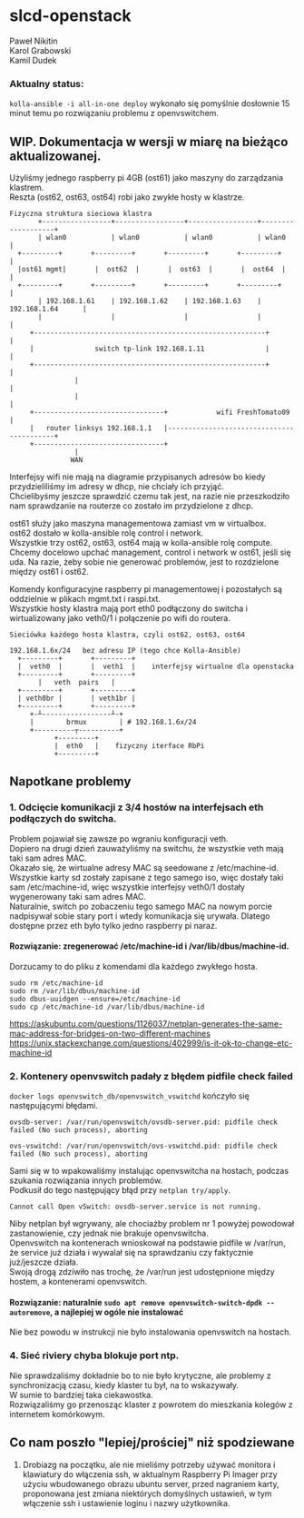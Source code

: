 # slcd-openstack
Paweł Nikitin  
Karol Grabowski  
Kamil Dudek  

### Aktualny status:  
`kolla-ansible -i all-in-one deploy` wykonało się pomyślnie dosłownie 15 minut temu po rozwiązaniu problemu z openvswitchem.

## WIP. Dokumentacja w wersji w miarę na bieżąco aktualizowanej.  

Użyliśmy jednego raspberry pi 4GB (ost61) jako maszyny do zarządzania klastrem.  
Reszta (ost62, ost63, ost64) robi jako zwykłe hosty w klastrze.  

```
Fizyczna struktura sieciowa klastra
       +-----------------+-----------------+-----------------+-------------------+
       | wlan0           | wlan0           | wlan0           | wlan0             |
  +---------+       +---------+       +---------+       +---------+              |
  |ost61 mgmt|       |  ost62  |       |  ost63  |       |  ost64  |              |
  +---------+       +---------+       +---------+       +---------+              |
       | 192.168.1.61    | 192.168.1.62    | 192.168.1.63    | 192.168.1.64      |
       |                 |                 |                 |                   |
     +---------------------------------------------------------+                 |
     |               switch tp-link 192.168.1.11               |                 |
     +---------------------------------------------------------+                 |
                |                                                                |
                |                                                                |
     +--------------------------------+            wifi FreshTomato09            |
     |   router linksys 192.168.1.1   |------------------------------------------+
     +--------------------------------+
                |
               WAN
```
Interfejsy wifi nie mają na diagramie przypisanych adresów bo kiedy przydzieliliśmy im adresy w dhcp, nie chciały ich przyjąć.  
Chcielibyśmy jeszcze sprawdzić czemu tak jest, na razie nie przeszkodziło nam sprawdzanie na routerze co zostało im przydzielone z dhcp.  

ost61 służy jako maszyna managementowa zamiast vm w virtualbox.  
ost62 dostało w kolla-ansible rolę control i network.  
Wszystkie trzy ost62, ost63, ost64 mają w kolla-ansible rolę compute.  
Chcemy docelowo upchać management, control i network w ost61, jeśli się uda. Na razie, żeby sobie nie generować problemów, jest to rozdzielone między ost61 i ost62.

Komendy konfiguracyjne raspberry pi managementowej i pozostałych są oddzielnie w plikach mgmt.txt i raspi.txt.  
Wszystkie hosty klastra mają port eth0 podłączony do switcha i wirtualizowany jako veth0/1 i połączenie po wifi do routera.  

```
Sieciówka każdego hosta klastra, czyli ost62, ost63, ost64

192.168.1.6x/24   bez adresu IP (tego chce Kolla-Ansible)
  +---------+       +---------+
  |  veth0  |       |  veth1  |    interfejsy wirtualne dla openstacka
  +---------+       +---------+
       |   veth  pairs   |
  +---------+       +---------+
  | veth0br |       | veth1br |
  +---------+       +---------+
     +-┴-----------------┴-+
     |        brmux        | # 192.168.1.6x/24
     +----------┬----------+
           +---------+
           |  eth0   |    fizyczny iterface RbPi
           +---------+
```

## Napotkane problemy
### 1. Odcięcie komunikacji z 3/4 hostów na interfejsach eth podłączych do switcha.  
Problem pojawiał się zawsze po wgraniu konfiguracji veth.  
Dopiero na drugi dzień zauważyliśmy na switchu, że wszystkie veth mają taki sam adres MAC.  
Okazało się, że wirtualne adresy MAC są seedowane z /etc/machine-id.  
Wszystkie karty sd zostały zapisane z tego samego iso, więc dostały taki sam /etc/machine-id, więc wszystkie interfejsy veth0/1 dostały wygenerowany taki sam adres MAC.  
Naturalnie, switch po zobaczeniu tego samego MAC na nowym porcie nadpisywał sobie stary port i wtedy komunikacja się urywała. Dlatego dostępne przez eth było tylko jedno raspberry pi naraz.  
#### Rozwiązanie: zregenerować /etc/machine-id i /var/lib/dbus/machine-id.  
Dorzucamy to do pliku z komendami dla każdego zwykłego hosta.  
```
sudo rm /etc/machine-id
sudo rm /var/lib/dbus/machine-id
sudo dbus-uuidgen --ensure=/etc/machine-id
sudo cp /etc/machine-id /var/lib/dbus/machine-id
```
https://askubuntu.com/questions/1126037/netplan-generates-the-same-mac-address-for-bridges-on-two-different-machines  
https://unix.stackexchange.com/questions/402999/is-it-ok-to-change-etc-machine-id  

### 2. Kontenery openvswitch padały z błędem pidfile check failed  
`docker logs openvswitch_db/openvswitch_vswitchd` kończyło się następującymi błędami.  
```
ovsdb-server: /var/run/openvswitch/ovsdb-server.pid: pidfile check failed (No such process), aborting
```
```
ovs-vswitchd: /var/run/openvswitch/ovs-vswitchd.pid: pidfile check failed (No such process), aborting
```
Sami się w to wpakowaliśmy instalując openvswitcha na hostach, podczas szukania rozwiązania innych problemów.  
Podkusił do tego następujący błąd przy `netplan try/apply`.  
```
Cannot call Open vSwitch: ovsdb-server.service is not running.
```
Niby netplan był wgrywany, ale chociażby problem nr 1 powyżej powodował zastanowienie, czy jednak nie brakuje openvswitcha.  
Openvswitch na kontenerach wnioskował na podstawie pidfile w /var/run, że service już działa i wywalał się na sprawdzaniu czy faktycznie już/jeszcze działa.  
Swoją drogą zdziwiło nas trochę, że /var/run jest udostępnione między hostem, a kontenerami openvswitch.  
#### Rozwiązanie: naturalnie `sudo apt remove openvswitch-switch-dpdk --autoremove`, a najlepiej w ogóle nie instalować  
Nie bez powodu w instrukcji nie było instalowania openvswitch na hostach.

### 4. Sieć riviery chyba blokuje port ntp.  
Nie sprawdzaliśmy dokładnie bo to nie było krytyczne, ale problemy z synchronizacją czasu, kiedy klaster tu był, na to wskazywały.  
W sumie to bardziej taka ciekawostka.  
Rozwiązaliśmy go przenosząc klaster z powrotem do mieszkania kolegów z internetem komórkowym.  

## Co nam poszło "lepiej/prościej" niż spodziewane
1. Drobiazg na początku, ale nie mieliśmy potrzeby używać monitora i klawiatury do włączenia ssh, w aktualnym Raspberry Pi Imager przy użyciu wbudowanego obrazu ubuntu server, przed nagraniem karty, proponowana jest zmiana niektórych domyślnych ustawień, w tym włączenie ssh i ustawienie loginu i nazwy użytkownika.


